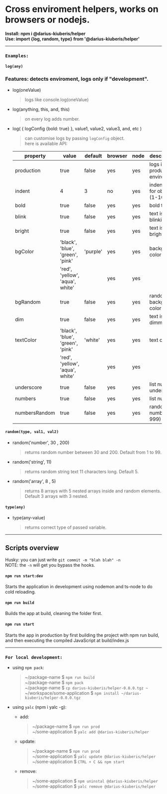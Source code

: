 # Cross enviroment helpers, works on browsers or nodejs. <br>

**Install: npm i @darius-kiuberis/helper** <br>
**Use: import {log, random, type} from '@darius-kiuberis/helper'**

---

### `Examples:`

#### `log(any)`
### Features: detects enviroment, logs only if "development".

- log(oneValue)
  > logs like console.log(oneValue)
- log(anything, this, and, this)<br>
  > on every log adds number.
- log( { logConfig {bold: true} }, value1, value2, value3, and, etc )
  > can customise logs by passing `logConfig` object. <br>
    here is available API:

  | property      | value                            | default  | browser | node  | description                   | DONE?  |
  | ------------- | -------------------------------- | -------- | ------- | ----- | ----------------------------- | ------ |
  | production    | true                             | false    | yes     | yes   | logs in production enviroment | no/no  |
  | indent        | 4                                | 3        | no      | yes   | indentation for objects (1-10)| -/yes  |
  | bold          | true                             | false    | yes     | yes   | bold text                     | no/yes |
  | blink         | true                             | false    | yes     | yes   | text is blinking              | no/no  |
  | bright        | true                             | false    | yes     | yes   | text is bright                | no/no  |
  | bgColor       | 'black', 'blue', 'green', 'pink' | 'purple' | yes     | yes   | background color              | no/yes |
  |               | 'red', 'yellow', 'aqua', white'  |          | yes     | yes   |                               |        |
  | bgRandom      | true                             | false    | yes     | yes   | random background color       | no/no  |
  | dim           | true                             | false    | yes     | yes   | text is dimmed                | no/no  |
  | textColor     | 'black', 'blue', 'green', 'pink' | 'white'  | yes     | yes   | text color                    | no/yes |
  |               | 'red', 'yellow', 'aqua', white'  |          | yes     | yes   |                               |        |
  | underscore    | true                             | false    | yes     | yes   | list number underscore        | no/yes |
  | numbers       | true                             | false    | yes     | yes   | list number                   | no/yes |
  | numbersRandom | true                             | false    | yes     | yes   | random list number (1-999)    | no/yes |

#### `random(type, val1, val2)`

- random('number', 30 , 200)<br>
  > returns random number between 30 and 200. Default from 1 to 99.
- random('string', 11)<br>

  > returns random string text 11 characters long. Default 5.

- random('array', 8 , 5)<br>
  > returns 8 arrays with 5 nested arrays inside and random elements. Default 3 arrays with 3 nested.

#### `type(any)`

- type(any-value)<br>
  > returns correct type of passed variable.

---

## Scripts overview

Husky: you can just write `git commit -m "blah blah" -n` <br>
NOTE: the `-n` will get you bypass the hooks.

#### `npm run start:dev`

Starts the application in development using nodemon and ts-node to do cold reloading.

#### `npm run build`

Builds the app at build, cleaning the folder first.

#### `npm run start`

Starts the app in production by first building the project with npm run build,
and then executing the compiled JavaScript at build/index.js

---

### `For local development:`

- using `npm pack`:
  > ~/package-name $ `npm run build` <br>
  > ~/package-name $ `npm pack` <br>
  > ~/package-name $ `cp darius-kiuberis/helper-0.0.0.tgz ~` <br>
  > ~/workspace/some-application $ `npm install ~/darius-kiuberis/helper-0.0.0.tgz`

- using `yalc` (npm i yalc -g):
  - add: <br>
    > ~/package-name $ `npm run prod` <br>
    > ~/some-application $ `yalc add @darius-kiuberis/helper`<br>
  - update: <br>
    > ~/package-name $ `npm run prod` <br>
    > ~/some-application $ `yalc update @darius-kiuberis/helper`<br>
    > ~/some-application $ `CTRL + C && npm start`<br>
  - remove: <br>
    > ~/some-application $ `npm uninstal @darius-kiuberis/helper` <br>
    > ~/some-application $ `yalc remove @darius-kiuberis/helper` <br>
